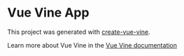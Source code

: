 # Vue Vine App

This project was generated with [create-vue-vine](https://github.com/vue-vine/vue-vine/tree/main/packages/create-vue-vine).

Learn more about Vue Vine in the [Vue Vine documentation](https://vue-vine.dev/)
